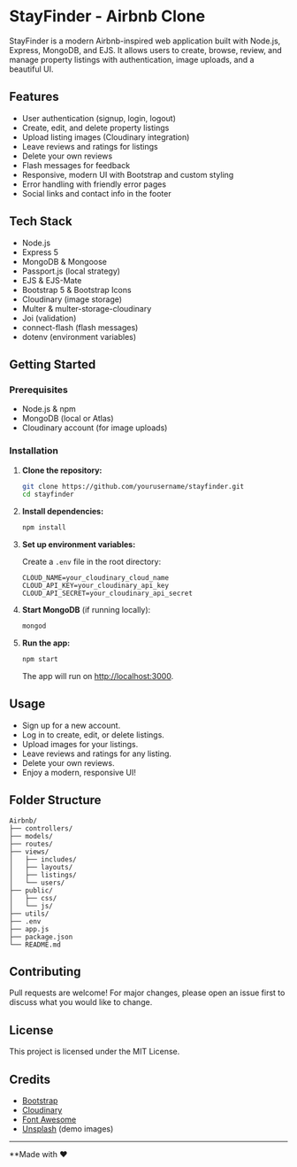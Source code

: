 # StayFinder - Airbnb Clone

StayFinder is a modern Airbnb-inspired web application built with Node.js, Express, MongoDB, and EJS. It allows users to create, browse, review, and manage property listings with authentication, image uploads, and a beautiful UI.

## Features

- User authentication (signup, login, logout)
- Create, edit, and delete property listings
- Upload listing images (Cloudinary integration)
- Leave reviews and ratings for listings
- Delete your own reviews
- Flash messages for feedback
- Responsive, modern UI with Bootstrap and custom styling
- Error handling with friendly error pages
- Social links and contact info in the footer

## Tech Stack

- Node.js
- Express 5
- MongoDB & Mongoose
- Passport.js (local strategy)
- EJS & EJS-Mate
- Bootstrap 5 & Bootstrap Icons
- Cloudinary (image storage)
- Multer & multer-storage-cloudinary
- Joi (validation)
- connect-flash (flash messages)
- dotenv (environment variables)

## Getting Started

### Prerequisites

- Node.js & npm
- MongoDB (local or Atlas)
- Cloudinary account (for image uploads)

### Installation

1. **Clone the repository:**
   ```sh
   git clone https://github.com/yourusername/stayfinder.git
   cd stayfinder
   ```

2. **Install dependencies:**
   ```sh
   npm install
   ```

3. **Set up environment variables:**

   Create a `.env` file in the root directory:
   ```
   CLOUD_NAME=your_cloudinary_cloud_name
   CLOUD_API_KEY=your_cloudinary_api_key
   CLOUD_API_SECRET=your_cloudinary_api_secret
   ```

4. **Start MongoDB** (if running locally):
   ```sh
   mongod
   ```

5. **Run the app:**
   ```sh
   npm start
   ```
   The app will run on [http://localhost:3000](http://localhost:3000).

## Usage

- Sign up for a new account.
- Log in to create, edit, or delete listings.
- Upload images for your listings.
- Leave reviews and ratings for any listing.
- Delete your own reviews.
- Enjoy a modern, responsive UI!

## Folder Structure

```
Airbnb/
├── controllers/
├── models/
├── routes/
├── views/
│   ├── includes/
│   ├── layouts/
│   ├── listings/
│   └── users/
├── public/
│   ├── css/
│   └── js/
├── utils/
├── .env
├── app.js
├── package.json
└── README.md
```

## Contributing

Pull requests are welcome! For major changes, please open an issue first to discuss what you would like to change.

## License

This project is licensed under the MIT License.

## Credits

- [Bootstrap](https://getbootstrap.com/)
- [Cloudinary](https://cloudinary.com/)
- [Font Awesome](https://fontawesome.com/)
- [Unsplash](https://unsplash.com/) (demo images)

---
**Made with ❤️